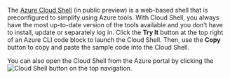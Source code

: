 The [Azure Cloud Shell](https://docs.microsoft.coms/azure/cloud-shell/quickstart) (in public preview) is a web-based shell that is preconfigured to simplify using Azure tools. With Cloud Shell, you always have the most up-to-date version of the tools available and you don’t have to install, update or separately log in. Click the **Try It** button at the top right of an Azure CLI code block to launch the Cloud Shell. Then, use the **Copy** button to copy and paste the sample code into the Cloud Shell.

You can also open the Cloud Shell from the Azure portal by clicking the ![Cloud Shell](../media/cloud-shell-try-it/cs-button.png) button on the top navigation. 
 



